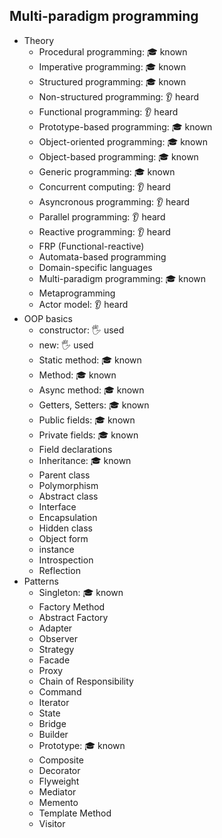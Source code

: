 ## Multi-paradigm programming

- Theory
  - Procedural programming: 🎓 known
  - Imperative programming: 🎓 known
  - Structured programming: 🎓 known
  - Non-structured programming: 👂 heard
  - Functional programming: 👂 heard
  - Prototype-based programming: 🎓 known
  - Object-oriented programming: 🎓 known
  - Object-based programming: 🎓 known
  - Generic programming: 🎓 known
  - Concurrent computing: 👂 heard
  - Asyncronous programming: 👂 heard
  - Parallel programming: 👂 heard
  - Reactive programming: 👂 heard
  - FRP (Functional-reactive)
  - Automata-based programming
  - Domain-specific languages
  - Multi-paradigm programming: 🎓 known
  - Metaprogramming
  - Actor model: 👂 heard
- OOP basics
  - constructor: 🖐️ used
  - new: 🖐️ used
  - Static method: 🎓 known
  - Method: 🎓 known
  - Async method: 🎓 known
  - Getters, Setters: 🎓 known
  - Public fields: 🎓 known
  - Private fields: 🎓 known
  - Field declarations
  - Inheritance: 🎓 known
  - Parent class
  - Polymorphism
  - Abstract class
  - Interface
  - Encapsulation
  - Hidden class
  - Object form
  - instance
  - Introspection
  - Reflection
- Patterns
  - Singleton: 🎓 known
  - Factory Method
  - Abstract Factory
  - Adapter
  - Observer
  - Strategy
  - Facade
  - Proxy
  - Chain of Responsibility
  - Command
  - Iterator
  - State
  - Bridge
  - Builder
  - Prototype: 🎓 known
  - Composite
  - Decorator
  - Flyweight
  - Mediator
  - Memento
  - Template Method
  - Visitor
